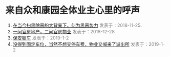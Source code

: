 
# 来自众和康园全体业主心里的呼声 #

 1. [ 在当今扫黑除恶的大背景下，何为黑恶势力](https://github.com/rainfly234/web/blob/master/1.md)  <font color=gray >发表于：2018-11-25</font>. 
 2. [ 一问官房地产，二问官房物业](https://github.com/rainfly234/web/blob/master/2.md)  <font color=gray >发表于：2018-12-28</font>  
 3. [ 保安锁车](https://github.com/rainfly234/web/blob/master/3.md)  <font color=gray >发表于：2019-1-2</font>  
 4. [ 没得到固定车位，当然不想交停车费，物业又喊来了派出所](https://github.com/rainfly234/web/blob/master/3.md)  <font color=gray >发表于：2019-1-2</font>  
